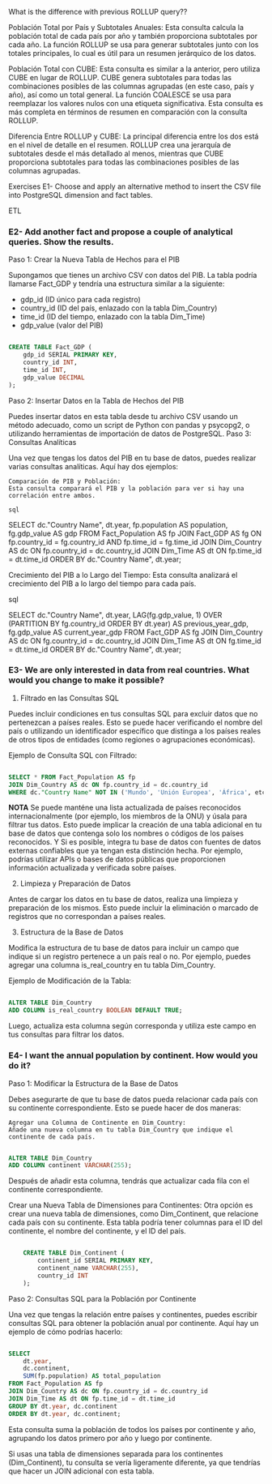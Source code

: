 What is the difference with previous ROLLUP query??

Población Total por País y Subtotales Anuales:
Esta consulta calcula la población total de cada país por año y también proporciona subtotales por cada año. La función ROLLUP se usa para generar subtotales junto con los totales principales, lo cual es útil para un resumen jerárquico de los datos.

Población Total con CUBE:
Esta consulta es similar a la anterior, pero utiliza CUBE en lugar de ROLLUP. CUBE genera subtotales para todas las combinaciones posibles de las columnas agrupadas (en este caso, país y año), así como un total general. La función COALESCE se usa para reemplazar los valores nulos con una etiqueta significativa. Esta consulta es más completa en términos de resumen en comparación con la consulta ROLLUP.

Diferencia Entre ROLLUP y CUBE:
La principal diferencia entre los dos está en el nivel de detalle en el resumen. ROLLUP crea una jerarquía de subtotales desde el más detallado al menos, mientras que CUBE proporciona subtotales para todas las combinaciones posibles de las columnas agrupadas.

Exercises
E1- Choose and apply an alternative method to insert the CSV file into PostgreSQL dimension
and fact tables.

ETL

### E2- Add another fact and propose a couple of analytical queries. Show the results.


Paso 1: Crear la Nueva Tabla de Hechos para el PIB

Supongamos que tienes un archivo CSV con datos del PIB. La tabla podría llamarse Fact_GDP y tendría una estructura similar a la siguiente:

- gdp_id (ID único para cada registro)
- country_id (ID del país, enlazado con la tabla Dim_Country)
- time_id (ID del tiempo, enlazado con la tabla Dim_Time)
- gdp_value (valor del PIB)

``` sql

CREATE TABLE Fact_GDP (
    gdp_id SERIAL PRIMARY KEY,
    country_id INT,
    time_id INT,
    gdp_value DECIMAL
);
```

Paso 2: Insertar Datos en la Tabla de Hechos del PIB

Puedes insertar datos en esta tabla desde tu archivo CSV usando un método adecuado, como un script de Python con pandas y psycopg2, o utilizando herramientas de importación de datos de PostgreSQL.
Paso 3: Consultas Analíticas

Una vez que tengas los datos del PIB en tu base de datos, puedes realizar varias consultas analíticas. Aquí hay dos ejemplos:

    Comparación de PIB y Población:
    Esta consulta comparará el PIB y la población para ver si hay una correlación entre ambos.

    sql

SELECT 
    dc."Country Name", 
    dt.year, 
    fp.population AS population, 
    fg.gdp_value AS gdp
FROM Fact_Population AS fp
JOIN Fact_GDP AS fg ON fp.country_id = fg.country_id AND fp.time_id = fg.time_id
JOIN Dim_Country AS dc ON fp.country_id = dc.country_id
JOIN Dim_Time AS dt ON fp.time_id = dt.time_id
ORDER BY dc."Country Name", dt.year;

Crecimiento del PIB a lo Largo del Tiempo:
Esta consulta analizará el crecimiento del PIB a lo largo del tiempo para cada país.

sql

SELECT 
    dc."Country Name", 
    dt.year, 
    LAG(fg.gdp_value, 1) OVER (PARTITION BY fg.country_id ORDER BY dt.year) AS previous_year_gdp,
    fg.gdp_value AS current_year_gdp
FROM Fact_GDP AS fg
JOIN Dim_Country AS dc ON fg.country_id = dc.country_id
JOIN Dim_Time AS dt ON fg.time_id = dt.time_id
ORDER BY dc."Country Name", dt.year;


### E3- We are only interested in data from real countries. What would you change to make it possible?

1. Filtrado en las Consultas SQL

Puedes incluir condiciones en tus consultas SQL para excluir datos que no pertenezcan a países reales. Esto se puede hacer verificando el nombre del país o utilizando un identificador específico que distinga a los países reales de otros tipos de entidades (como regiones o agrupaciones económicas).

Ejemplo de Consulta SQL con Filtrado:

```sql

SELECT * FROM Fact_Population AS fp
JOIN Dim_Country AS dc ON fp.country_id = dc.country_id
WHERE dc."Country Name" NOT IN ('Mundo', 'Unión Europea', 'África', etc.);
```

**NOTA** Se puede manténe una lista actualizada de países reconocidos internacionalmente (por ejemplo, los miembros de la ONU) y úsala para filtrar tus datos. Esto puede implicar la creación de una tabla adicional en tu base de datos que contenga solo los nombres o códigos de los países reconocidos. Y Si es posible, integra tu base de datos con fuentes de datos externas confiables que ya tengan esta distinción hecha. Por ejemplo, podrías utilizar APIs o bases de datos públicas que proporcionen información actualizada y verificada sobre países.


2. Limpieza y Preparación de Datos

Antes de cargar los datos en tu base de datos, realiza una limpieza y preparación de los mismos. Esto puede incluir la eliminación o marcado de registros que no correspondan a países reales.

3. Estructura de la Base de Datos

Modifica la estructura de tu base de datos para incluir un campo que indique si un registro pertenece a un país real o no. Por ejemplo, puedes agregar una columna is_real_country en tu tabla Dim_Country.

Ejemplo de Modificación de la Tabla:

```sql

ALTER TABLE Dim_Country
ADD COLUMN is_real_country BOOLEAN DEFAULT TRUE;
```

Luego, actualiza esta columna según corresponda y utiliza este campo en tus consultas para filtrar los datos.

### E4- I want the annual population by continent. How would you do it?


Paso 1: Modificar la Estructura de la Base de Datos

Debes asegurarte de que tu base de datos pueda relacionar cada país con su continente correspondiente. Esto se puede hacer de dos maneras:

    Agregar una Columna de Continente en Dim_Country:
    Añade una nueva columna en tu tabla Dim_Country que indique el continente de cada país.

```sql

ALTER TABLE Dim_Country
ADD COLUMN continent VARCHAR(255);
```
Después de añadir esta columna, tendrás que actualizar cada fila con el continente correspondiente.

Crear una Nueva Tabla de Dimensiones para Continentes:
Otra opción es crear una nueva tabla de dimensiones, como Dim_Continent, que relacione cada país con su continente. Esta tabla podría tener columnas para el ID del continente, el nombre del continente, y el ID del país.

```sql

    CREATE TABLE Dim_Continent (
        continent_id SERIAL PRIMARY KEY,
        continent_name VARCHAR(255),
        country_id INT
    );
```
Paso 2: Consultas SQL para la Población por Continente

Una vez que tengas la relación entre países y continentes, puedes escribir consultas SQL para obtener la población anual por continente. Aquí hay un ejemplo de cómo podrías hacerlo:

```sql

SELECT 
    dt.year,
    dc.continent,
    SUM(fp.population) AS total_population
FROM Fact_Population AS fp
JOIN Dim_Country AS dc ON fp.country_id = dc.country_id
JOIN Dim_Time AS dt ON fp.time_id = dt.time_id
GROUP BY dt.year, dc.continent
ORDER BY dt.year, dc.continent;
```
Esta consulta suma la población de todos los países por continente y año, agrupando los datos primero por año y luego por continente.

Si usas una tabla de dimensiones separada para los continentes (Dim_Continent), tu consulta se vería ligeramente diferente, ya que tendrías que hacer un JOIN adicional con esta tabla.
